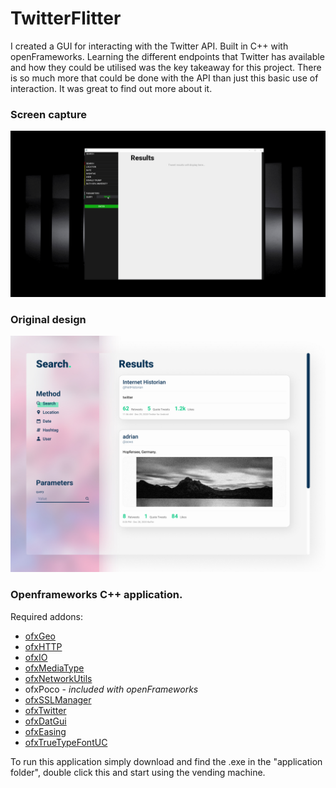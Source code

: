 # TwitterFlitter

I created a GUI for interacting with the Twitter API. Built in C++ with openFrameworks. Learning the different endpoints that Twitter has available and how they could be utilised was the key takeaway for this project. There is so much more that could be done with the API than just this basic use of interaction. It was great to find out more about it.

### Screen capture
![](assets/recording_001.gif)


### Original design
![](assets/twitterflitter_design.jpg)

### Openframeworks C++ application.
Required addons:
* [ofxGeo](https://github.com/bakercp/ofxGeo)
* [ofxHTTP](https://github.com/bakercp/ofxHTTP)
* [ofxIO](ofxIO)
* [ofxMediaType](https://github.com/bakercp/ofxMediaType)
* [ofxNetworkUtils](https://github.com/bakercp/ofxNetworkUtils)
* ofxPoco - *included with openFrameworks*
* [ofxSSLManager](https://github.com/bakercp/ofxSSLManager)
* [ofxTwitter](https://github.com/bakercp/ofxTwitter)
* [ofxDatGui](https://github.com/braitsch/ofxDatGui)
* [ofxEasing](https://github.com/arturoc/ofxEasing)
* [ofxTrueTypeFontUC](https://github.com/hironishihara/ofxTrueTypeFontUC)


To run this application simply download and find the .exe in the "application folder", double click this and start using the vending machine.
